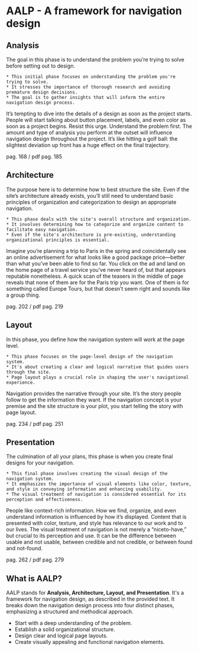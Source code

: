 # AALP - A framework for navigation design

## Analysis

The goal in this phase is to understand the problem you’re trying to solve before setting out to design. 

    * This initial phase focuses on understanding the problem you're trying to solve.
    * It stresses the importance of thorough research and avoiding premature design decisions.
    * The goal is to gather insights that will inform the entire navigation design process.

It’s tempting to dive into the details of a design as soon as the project starts. People will start talking about button placement, labels, and even color as soon as a project begins. Resist this urge. Understand the problem first. The amount and type of analysis you perform at the outset will influence navigation design throughout the project. It’s like hitting a golf ball: the slightest deviation up front has a huge effect on the final trajectory. 

pag. 168 / pdf pag. 185

## Architecture

The purpose here is to determine how to best structure the site. Even if the site’s architecture already exists, you’ll still need to understand basic principles of organization and categorization to design an appropriate navigation. 

    * This phase deals with the site's overall structure and organization.
    * It involves determining how to categorize and organize content to facilitate easy navigation.
    * Even if the site's architecture is pre-existing, understanding organizational principles is essential.

Imagine you’re planning a trip to Paris in the spring and coincidentally see an online advertisement for what looks like a good package price—better than what you’ve been able to find so far. You click on the ad and land on the home page of a travel service you’ve never heard of, but that appears reputable nonetheless. A quick scan of the teasers in the middle of page reveals that none of them are for the Paris trip you want. One of them is for something called Europe Tours, but that doesn’t seem right and sounds like a group thing. 

pag. 202 / pdf pag. 219

## Layout

In this phase, you define how the navigation system will work at the page level. 

    * This phase focuses on the page-level design of the navigation system.
    * It's about creating a clear and logical narrative that guides users through the site.
    * Page layout plays a crucial role in shaping the user's navigational experience.


Navigation provides the narrative through your site. It’s the story people follow to get the information they want. If the navigation concept is your premise and the site structure is your plot, you start telling the story with page layout. 

pag. 234 / pdf pag. 251

## Presentation

The culmination of all your plans, this phase is when you create final designs for your navigation. 

    * This final phase involves creating the visual design of the navigation system.
    * It emphasizes the importance of visual elements like color, texture, and style in conveying information and enhancing usability.
    * The visual treatment of navigation is considered essential for its perception and effectiveness.

People like context-rich information. How we find, organize, and even understand information is influenced by how it’s displayed. Content that is presented with color, texture, and style has relevance to our work and to our lives. The visual treatment of navigation is not merely a “niceto-have,” but crucial to its perception and use. It can be the difference between usable and not usable, between credible and not credible, or between found and not-found.

pag. 262 / pdf pag. 279

## What is AALP?

AALP stands for **Analysis, Architecture, Layout, and Presentation**. It's a framework for navigation design, as described in the provided text. It breaks down the navigation design process into four distinct phases, emphasizing a structured and methodical approach.

* Start with a deep understanding of the problem.
* Establish a solid organizational structure.
* Design clear and logical page layouts.
* Create visually appealing and functional navigation elements.

